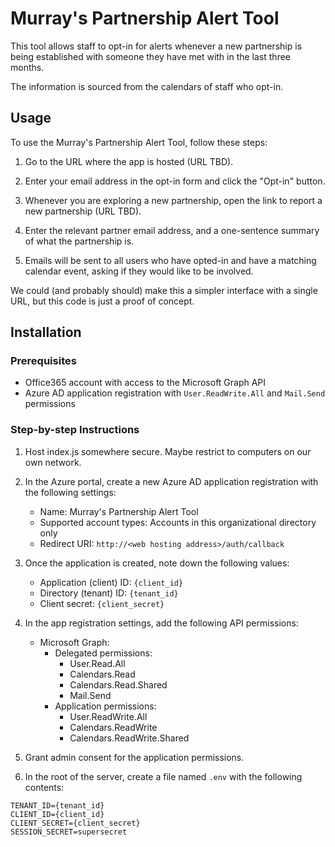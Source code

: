 # Murray's Partnership Alert Tool

This tool allows staff to opt-in for alerts whenever a new partnership is being established with someone they have met with in the last three months.

The information is sourced from the calendars of staff who opt-in.

## Usage

To use the Murray's Partnership Alert Tool, follow these steps:

1. Go to the URL where the app is hosted (URL TBD).

2. Enter your email address in the opt-in form and click the "Opt-in" button.

3. Whenever you are exploring a new partnership, open the link to report a new partnership (URL TBD).

4. Enter the relevant partner email address, and a one-sentence summary of what the partnership is.

6. Emails will be sent to all users who have opted-in and have a matching calendar event, asking if they would like to be involved.

We could (and probably should) make this a simpler interface with a single URL, but this code is just a proof of concept.

## Installation

### Prerequisites

- Office365 account with access to the Microsoft Graph API
- Azure AD application registration with `User.ReadWrite.All` and `Mail.Send` permissions

### Step-by-step Instructions

1. Host index.js somewhere secure. Maybe restrict to computers on our own network.

2. In the Azure portal, create a new Azure AD application registration with the following settings:

   - Name: Murray's Partnership Alert Tool
   - Supported account types: Accounts in this organizational directory only
   - Redirect URI: `http://<web hosting address>/auth/callback`

3. Once the application is created, note down the following values:

   - Application (client) ID: `{client_id}`
   - Directory (tenant) ID: `{tenant_id}`
   - Client secret: `{client_secret}`

4. In the app registration settings, add the following API permissions:

   - Microsoft Graph:
     - Delegated permissions:
       - User.Read.All
       - Calendars.Read
       - Calendars.Read.Shared
       - Mail.Send
     - Application permissions:
       - User.ReadWrite.All
       - Calendars.ReadWrite
       - Calendars.ReadWrite.Shared

5. Grant admin consent for the application permissions.

6. In the root of the server, create a file named `.env` with the following contents:

```
TENANT_ID={tenant_id}
CLIENT_ID={client_id}
CLIENT_SECRET={client_secret}
SESSION_SECRET=supersecret
```
